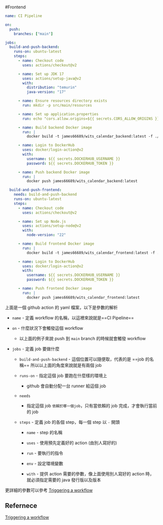 #Frontend 

```yaml
name: CI Pipeline

on:
  push:
    branches: ["main"]

jobs:
  build-and-push-backend:
    runs-on: ubuntu-latest
    steps:
      - name: Checkout code
        uses: actions/checkout@v2

      - name: Set up JDK 17
        uses: actions/setup-java@v2
        with:
          distribution: "temurin"
          java-version: "17"

      - name: Ensure resources directory exists
        run: mkdir -p src/main/resources

      - name: Set up application.properties
        run: echo "cors.allow.origins=${{ secrets.CORS_ALLOW_ORIGINS }}" >> src/main/resources/application.properties

      - name: Build backend Docker image
        run: |
          docker build -t james66689/wits_calendar_backend:latest -f ./Dockerfile .

      - name: Login to DockerHub
        uses: docker/login-action@v2
        with:
          username: ${{ secrets.DOCKERHUB_USERNAME }}
          password: ${{ secrets.DOCKERHUB_TOKEN }}

      - name: Push backend Docker image
        run: |
          docker push james66689/wits_calendar_backend:latest

  build-and-push-frontend:
    needs: build-and-push-backend
    runs-on: ubuntu-latest
    steps:
      - name: Checkout code
        uses: actions/checkout@v2

      - name: Set up Node.js
        uses: actions/setup-node@v2
        with:
          node-version: "22"

      - name: Build frontend Docker image
        run: |
          docker build -t james66689/wits_calendar_frontend:latest -f ./WitsCalendar_Fontend/Dockerfile ./WitsCalendar_Fontend

      - name: Login to DockerHub
        uses: docker/login-action@v2
        with:
          username: ${{ secrets.DOCKERHUB_USERNAME }}
          password: ${{ secrets.DOCKERHUB_TOKEN }}

      - name: Push frontend Docker image
        run: |
          docker push james66689/wits_calendar_frontend:latest
```

上面是一個 github action 的 yaml 檔案，以下是參數的解析

- `name` - 定義 workflow 的名稱，以這裡來說就是==CI Pipeline==

- `on` - 什麼狀況下會觸發這個 workflow  
	- 以上面的例子來說 push 到 `main` branch 的時候就會觸發 workflow

- `jobs` - 定義 job 要做什麼

	- `build-and-push-backend` - 這個位置可以隨便取，代表的是 ==job 的名稱== 所以以上面的角度來說就是有兩個 job 

	- `runs-on` - 指定這個 job 要跑在什麼樣的環境上 
	
		- github 會自動分配一台 runner 給這個 job

	- `needs` 
	
		- 指定這個 job `依賴於哪一個job`，只有當依賴的 job 完成，才會執行當前的 job

	- `steps` - 定義 job 的各個 step，每一個 step 以 `-` 開頭
	
		- `name` - step 的名稱
		
		- `uses` - 使用預先定義好的 action (由別人寫好的)
		
		- `run` - 要執行的指令

		- `env` - 設定環境變數

		- `with` - 提供 action 需要的參數，像上面使用別人寫好的 action 時，就必須指定需要的 java 發行版以及版本
		

更詳細的參數可以參考  [Triggering a workflow](https://docs.github.com/en/actions/writing-workflows/choosing-when-your-workflow-runs/triggering-a-workflow)

## Refernece

[Triggering a workflow](https://docs.github.com/en/actions/writing-workflows/choosing-when-your-workflow-runs/triggering-a-workflow)